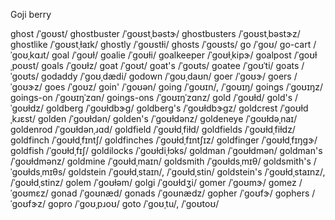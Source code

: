 Goji berry

ghost	/ˈɡoʊst/
ghostbuster	/ˈɡoʊstˌbəstɝ/
ghostbusters	/ˈɡoʊstˌbəstɝz/
ghostlike	/ˈɡoʊstˌɫaɪk/
ghostly	/ˈɡoʊstɫi/
ghosts	/ˈɡoʊsts/
go	/ˈɡoʊ/
go-cart	/ˈɡoʊˌkɑɹt/
goal	/ˈɡoʊɫ/
goalie	/ˈɡoʊɫi/
goalkeeper	/ˈɡoʊɫˌkipɝ/
goalpost	/ˈɡoʊɫˌpoʊst/
goals	/ˈɡoʊɫz/
goat	/ˈɡoʊt/
goat's	/ˈɡoʊts/
goatee	/ˈɡoʊˈti/
goats	/ˈɡoʊts/
godaddy	/ˈɡoʊˌdædi/
godown	/ˈɡoʊˌdaʊn/
goer	/ˈɡoʊɝ/
goers	/ˈɡoʊɝz/
goes	/ˈɡoʊz/
goin'	/ˈɡoʊən/
going	/ˈɡoʊɪn/, /ˈɡoʊɪŋ/
goings	/ˈɡoʊɪŋz/
goings-on	/ˈɡoʊɪŋˈzɑn/
goings-ons	/ˈɡoʊɪŋˈzɑnz/
gold	/ˈɡoʊɫd/
gold's	/ˈɡoʊɫdz/
goldberg	/ˈɡoʊɫdbɝɡ/
goldberg's	/ˈɡoʊɫdbɝɡz/
goldcrest	/ˈɡoʊɫdˌkɹɛst/
golden	/ˈɡoʊɫdən/
golden's	/ˈɡoʊɫdənz/
goldeneye	/ˈɡoʊɫdəˌnaɪ/
goldenrod	/ˈɡoʊɫdənˌɹɑd/
goldfield	/ˈɡoʊɫdˌfiɫd/
goldfields	/ˈɡoʊɫdˌfiɫdz/
goldfinch	/ˈɡoʊɫdˌfɪntʃ/
goldfinches	/ˈɡoʊɫdˌfɪntʃɪz/
goldfinger	/ˈɡoʊɫdˌfɪŋɡɝ/
goldfish	/ˈɡoʊɫdˌfɪʃ/
goldilocks	/ˈɡoʊɫdiˌɫɔks/
goldman	/ˈɡoʊɫdmən/
goldman's	/ˈɡoʊɫdmənz/
goldmine	/ˈɡoʊɫdˌmaɪn/
goldsmith	/ˈɡoʊɫdsˌmɪθ/
goldsmith's	/ˈɡoʊɫdsˌmɪθs/
goldstein	/ˈɡoʊɫdˌstaɪn/, /ˈɡoʊɫdˌstin/
goldstein's	/ˈɡoʊɫdˌstaɪnz/, /ˈɡoʊɫdˌstinz/
golem	/ˈɡoʊɫəm/
golgi	/ˈɡoʊɫdʒi/
gomer	/ˈɡoʊmɝ/
gomez	/ˈɡoʊmɛz/
gonad	/ˈɡoʊnæd/
gonads	/ˈɡoʊnædz/
gopher	/ˈɡoʊfɝ/
gophers	/ˈɡoʊfɝz/
gopro	/ˈɡoʊˌpɹoʊ/
goto	/ˈɡoʊˌtu/, /ˈɡoʊtoʊ/

